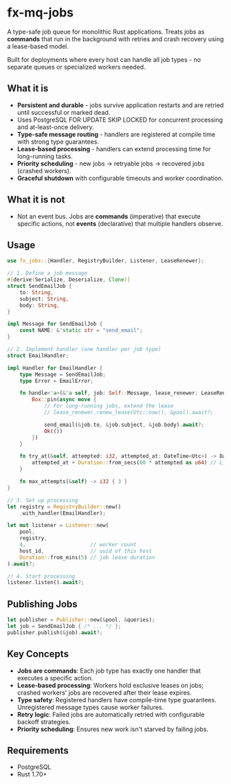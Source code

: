 # fx-mq-jobs
A type-safe job queue for monolithic Rust applications. Treats jobs as **commands** that run in the background with retries and crash recovery using a lease-based model.

Built for deployments where every host can handle all job types - no separate queues or specialized workers needed.

## What it is
- **Persistent and durable** - jobs survive application restarts and are retried until successful or marked dead.
- Uses PostgreSQL FOR UPDATE SKIP LOCKED for concurrent processing and at-least-once delivery.
- **Type-safe message routing** - handlers are registered at compile time with strong type guarantees.
- **Lease-based processing** - handlers can extend processing time for long-running tasks.
- **Priority scheduling** - new jobs → retryable jobs → recovered jobs (crashed workers).
- **Graceful shutdown** with configurable timeouts and worker coordination.

## What it is not
- Not an event bus. Jobs are **commands** (imperative) that execute specific actions, not **events** (declarative) that multiple handlers observe.

## Usage
```rust
use fx_jobs::{Handler, RegistryBuilder, Listener, LeaseRenewer};

// 1. Define a job message
#[derive(Serialize, Deserialize, Clone)]
struct SendEmailJob {
    to: String,
    subject: String,
    body: String,
}

impl Message for SendEmailJob {
    const NAME: &'static str = "send_email";
}

// 2. Implement handler (one handler per job type)
struct EmailHandler;

impl Handler for EmailHandler {
    type Message = SendEmailJob;
    type Error = EmailError;

    fn handle<'a>(&'a self, job: Self::Message, lease_renewer: LeaseRenewer) -> BoxFuture<'a, Result<(), Self::Error>> {
        Box::pin(async move {
            // For long-running jobs, extend the lease
            // lease_renewer.renew_lease(Utc::now(), &pool).await?;

            send_email(&job.to, &job.subject, &job.body).await?;
            Ok(())
        })
    }

    fn try_at(&self, attempted: i32, attempted_at: DateTime<Utc>) -> DateTime<Utc> {
        attempted_at + Duration::from_secs(60 * attempted as u64) // Linear backoff
    }

    fn max_attempts(&self) -> i32 { 3 }
}

// 3. Set up processing
let registry = RegistryBuilder::new()
    .with_handler(EmailHandler);

let mut listener = Listener::new(
    pool,
    registry,
    4,                     // worker count
    host_id,               // uuid of this host
    Duration::from_mins(5) // job lease duration
).await?;

// 4. Start processing
listener.listen().await?;
```

## Publishing Jobs

```rust
let publisher = Publisher::new(&pool, &queries);
let job = SendEmailJob { /* ... */ };
publisher.publish(&job).await?;
```

## Key Concepts

- **Jobs are commands**: Each job type has exactly one handler that executes a specific action.
- **Lease-based processing**: Workers hold exclusive leases on jobs; crashed workers' jobs are recovered after their lease expires.
- **Type safety**: Registered handlers have compile-time type guarantees. Unregistered message types cause worker failures.
- **Retry logic**: Failed jobs are automatically retried with configurable backoff strategies.
- **Priority scheduling**: Ensures new work isn't starved by failing jobs.

## Requirements
- PostgreSQL
- Rust 1.70+
